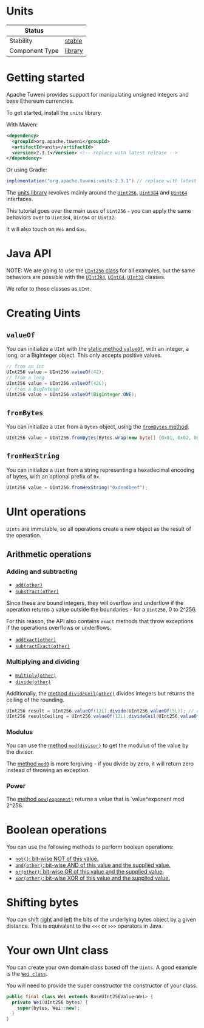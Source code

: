 <!---
Licensed to the Apache Software Foundation (ASF) under one or more contributor license agreements. See the NOTICE
file distributed with this work for additional information regarding copyright ownership. The ASF licenses this file
to You under the Apache License, Version 2.0 (the "License"); you may not use this file except in compliance with the
License. You may obtain a copy of the License at
 *
http://www.apache.org/licenses/LICENSE-2.0
 *
Unless required by applicable law or agreed to in writing, software distributed under the License is distributed on
an "AS IS" BASIS, WITHOUT WARRANTIES OR CONDITIONS OF ANY KIND, either express or implied. See the License for the
specific language governing permissions and limitations under the License.
 --->
# Units

| Status         |           |
|----------------|-----------|
| Stability      | [stable]  |
| Component Type | [library] |

# Getting started

Apache Tuweni provides support for manipulating unsigned integers and base Ethereum currencies.

To get started, install the `units` library.

With Maven:

```xml
<dependency>
  <groupId>org.apache.tuweni</groupId>
  <artifactId>units</artifactId>
  <version>2.3.1</version> <!-- replace with latest release -->
</dependency>
```

Or using Gradle:

```groovy
implementation("org.apache.tuweni:units:2.3.1") // replace with latest release
```

The [units library](https://tuweni.apache.org/docs/org.apache.tuweni.units.bigints/index.html) revolves mainly around the [`Uint256`](https://tuweni.apache.org/docs/org.apache.tuweni.units.bigints/-u-int256/index.html), [`Uint384`](https://tuweni.apache.org/docs/org.apache.tuweni.units.bigints/-u-int384/index.html)  and [`Uint64`](https://tuweni.apache.org/docs/org.apache.tuweni.units.bigints/-u-int64/index.html)  interfaces.

This tutorial goes over the main uses of `Uint256` - you can apply the same behaviors over to `Uint384`, `Uint64` or `Uint32`.

It will also touch on `Wei` and `Gas`.

# Java API 

NOTE: We are going to use the [`UInt256` class](https://tuweni.apache.org/docs/org.apache.tuweni.units.bigints/-u-int256/index.html) for all examples, but the same behaviors are possible with the [`UInt384`](https://tuweni.apache.org/docs/org.apache.tuweni.units.bigints/-u-int384/index.html), [`UInt64`](https://tuweni.apache.org/docs/org.apache.tuweni.units.bigints/-u-int64/index.html), [`UInt32`](https://tuweni.apache.org/docs/org.apache.tuweni.units.bigints/-u-int32/index.html) classes.

We refer to those classes as `UInt`.

# Creating Uints

## `valueOf`

You can initialize a `UInt` with the [static method `valueOf`](https://tuweni.apache.org/docs/org.apache.tuweni.units.bigints/-u-int256/value-of.html), with an integer, a long, or a BigInteger object. This only accepts positive values.

```java
// from an int
UInt256 value = UInt256.valueOf(42);
// from a long
UInt256 value = UInt256.valueOf(42L);
// from a BigInteger
UInt256 value = UInt256.valueOf(BigInteger.ONE);
```

## `fromBytes`

You can initialize a `UInt` from a `Bytes` object, using the [`fromBytes` method](https://tuweni.apache.org/docs/org.apache.tuweni.units.bigints/-u-int256/from-bytes.html).

```java
UInt256 value = UInt256.fromBytes(Bytes.wrap(new byte[] {0x01, 0x02, 0x03}));
```

## `fromHexString`

You can initialize a `UInt` from a string representing a hexadecimal encoding of bytes, with an optional prefix of `0x`.

```java
UInt256 value = UInt256.fromHexString("0xdeadbeef");
```

# UInt operations

`Uints` are immutable, so all operations create a new object as the result of the operation.

## Arithmetic operations

### Adding and subtracting

* [`add(other)`](https://tuweni.apache.org/docs/org.apache.tuweni.units.bigints/-u-int256-value/add.html)
* [`substract(other)`](https://tuweni.apache.org/docs/org.apache.tuweni.units.bigints/-u-int256-value/subtract.html)

Since these are bound integers, they will overflow and underflow if the operation returns a value outside the boundaries - for a `Uint256`, 0 to 2^256.

For this reason, the API also contains `exact` methods that throw exceptions if the operations overflows or underflows.

* [`addExact(other)`](https://tuweni.apache.org/docs/org.apache.tuweni.units.bigints/-u-int256-value/add-exact.html)
* [`subtractExact(other)`](https://tuweni.apache.org/docs/org.apache.tuweni.units.bigints/-u-int256-value/subtract-exact.html)

### Multiplying and dividing

* [`multiply(other)`](https://tuweni.apache.org/docs/org.apache.tuweni.units.bigints/-u-int256-value/multiply.html)
* [`divide(other)`](https://tuweni.apache.org/docs/org.apache.tuweni.units.bigints/-u-int256-value/divide.html)

Additionally, the [method `divideCeil(other)`](https://tuweni.apache.org/docs/org.apache.tuweni.units.bigints/-u-int256-value/divide-ceil.html) divides integers but returns the ceiling of the rounding.

```java
UInt256 result = UInt256.valueOf(12L).divide(UInt256.valueOf(5L)); // returns 2
UInt256 resultCeiling = UInt256.valueOf(12L).divideCeil(UInt256.valueOf(5L)); // returns 3
```

### Modulus

You can use the [method `mod(divisor)`](https://tuweni.apache.org/docs/org.apache.tuweni.units.bigints/-u-int256-value/mod.html) to get the modulus of the value by the divisor.

The [method `mod0`](https://tuweni.apache.org/docs/org.apache.tuweni.units.bigints/-u-int256-value/mod0.html) is more forgiving - if you divide by zero, it will return zero instead of throwing an exception.

### Power

The [method `pow(exponent)`](https://tuweni.apache.org/docs/org.apache.tuweni.units.bigints/-u-int256-value/pow.html) returns a value that is `value^exponent mod 2^256.
# Boolean operations
You can use the following methods to perform boolean operations:
* [`not()`: bit-wise NOT of this value.](https://tuweni.apache.org/docs/org.apache.tuweni.units.bigints/-u-int256/not.html)
* [`and(other)`: bit-wise AND of this value and the supplied value.](https://tuweni.apache.org/docs/org.apache.tuweni.units.bigints/-u-int256/and.html)
* [`or(other)`: bit-wise OR of this value and the supplied value.](https://tuweni.apache.org/docs/org.apache.tuweni.units.bigints/-u-int256/or.html)
* [`xor(other)`: bit-wise XOR of this value and the supplied value.](https://tuweni.apache.org/docs/org.apache.tuweni.units.bigints/-u-int256/xor.html)
# Shifting bytes
You can shift [right](https://tuweni.apache.org/docs/org.apache.tuweni.units.bigints/-u-int256/shift-right.html) and [left](https://tuweni.apache.org/docs/org.apache.tuweni.units.bigints/-u-int256/shift-left.html) the bits of the underlying bytes object by a given distance.
This is equivalent to the `<<<` or `>>>` operators in Java.

# Your own UInt class

You can create your own domain class based off the `Uints`. A good example is the [`Wei class`](https://tuweni.apache.org/docs/org.apache.tuweni.units.ethereum/-wei/index.html).

You will need to provide the super constructor the constructor of your class.

```java
public final class Wei extends BaseUInt256Value<Wei> { 
  private Wei(UInt256 bytes) {
    super(bytes, Wei::new);
  }
}
```

[stable]:https://github.com/apache/incubator-tuweni/tree/main/docs/index.md#stable
[library]:https://github.com/apache/incubator-tuweni/tree/main/docs/index.md#library